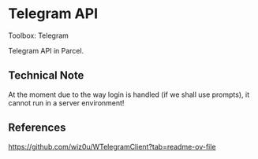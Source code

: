 # Telegram API

Toolbox: Telegram

Telegram API in Parcel.

## Technical Note

At the moment due to the way login is handled (if we shall use prompts), it cannot run in a server environment!

## References

https://github.com/wiz0u/WTelegramClient?tab=readme-ov-file